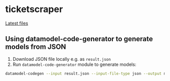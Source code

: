 # ticketscraper

[Latest files]()


## Using datamodel-code-generator to generate models from JSON

1. Download JSON file locally e.g. as `result.json`
2. Run `datamodel-code-generator` module to generate models:
```bash
datamodel-codegen --input result.json --input-file-type json --output models/res.py --class-name Event  --snake-case-field   --use-schema-description --use-title-as-name --target-python-version 3.9
```
